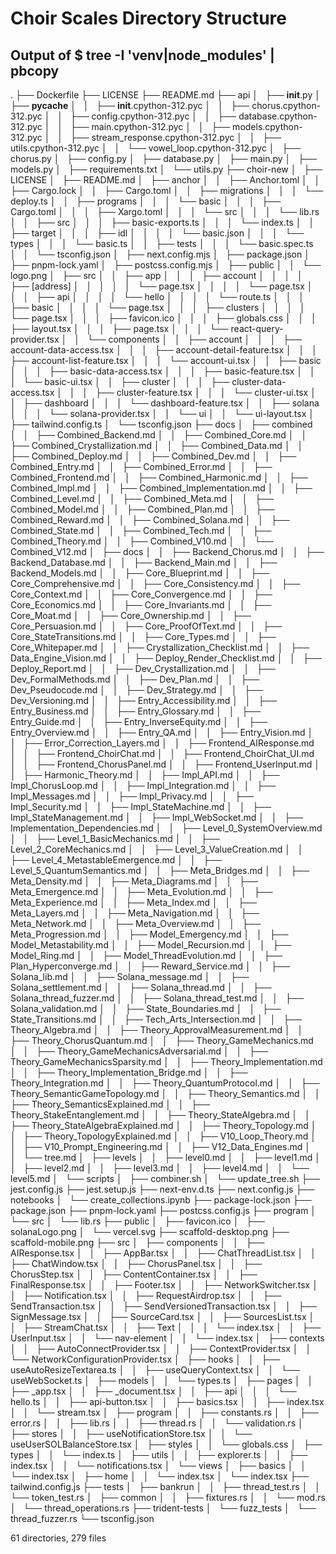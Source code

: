 # Choir Scales Directory Structure
## Output of $ tree -I 'venv|node_modules' | pbcopy

.
├── Dockerfile
├── LICENSE
├── README.md
├── api
│   ├── __init__.py
│   ├── __pycache__
│   │   ├── __init__.cpython-312.pyc
│   │   ├── chorus.cpython-312.pyc
│   │   ├── config.cpython-312.pyc
│   │   ├── database.cpython-312.pyc
│   │   ├── main.cpython-312.pyc
│   │   ├── models.cpython-312.pyc
│   │   ├── stream_response.cpython-312.pyc
│   │   ├── utils.cpython-312.pyc
│   │   └── vowel_loop.cpython-312.pyc
│   ├── chorus.py
│   ├── config.py
│   ├── database.py
│   ├── main.py
│   ├── models.py
│   ├── requirements.txt
│   └── utils.py
├── choir-new
│   ├── LICENSE
│   ├── README.md
│   ├── anchor
│   │   ├── Anchor.toml
│   │   ├── Cargo.lock
│   │   ├── Cargo.toml
│   │   ├── migrations
│   │   │   └── deploy.ts
│   │   ├── programs
│   │   │   └── basic
│   │   │       ├── Cargo.toml
│   │   │       ├── Xargo.toml
│   │   │       └── src
│   │   │           └── lib.rs
│   │   ├── src
│   │   │   ├── basic-exports.ts
│   │   │   └── index.ts
│   │   ├── target
│   │   │   ├── idl
│   │   │   │   └── basic.json
│   │   │   └── types
│   │   │       └── basic.ts
│   │   ├── tests
│   │   │   └── basic.spec.ts
│   │   └── tsconfig.json
│   ├── next.config.mjs
│   ├── package.json
│   ├── pnpm-lock.yaml
│   ├── postcss.config.mjs
│   ├── public
│   │   └── logo.png
│   ├── src
│   │   ├── app
│   │   │   ├── account
│   │   │   │   ├── [address]
│   │   │   │   │   └── page.tsx
│   │   │   │   └── page.tsx
│   │   │   ├── api
│   │   │   │   └── hello
│   │   │   │       └── route.ts
│   │   │   ├── basic
│   │   │   │   └── page.tsx
│   │   │   ├── clusters
│   │   │   │   └── page.tsx
│   │   │   ├── favicon.ico
│   │   │   ├── globals.css
│   │   │   ├── layout.tsx
│   │   │   ├── page.tsx
│   │   │   └── react-query-provider.tsx
│   │   └── components
│   │       ├── account
│   │       │   ├── account-data-access.tsx
│   │       │   ├── account-detail-feature.tsx
│   │       │   ├── account-list-feature.tsx
│   │       │   └── account-ui.tsx
│   │       ├── basic
│   │       │   ├── basic-data-access.tsx
│   │       │   ├── basic-feature.tsx
│   │       │   └── basic-ui.tsx
│   │       ├── cluster
│   │       │   ├── cluster-data-access.tsx
│   │       │   ├── cluster-feature.tsx
│   │       │   └── cluster-ui.tsx
│   │       ├── dashboard
│   │       │   └── dashboard-feature.tsx
│   │       ├── solana
│   │       │   └── solana-provider.tsx
│   │       └── ui
│   │           └── ui-layout.tsx
│   ├── tailwind.config.ts
│   └── tsconfig.json
├── docs
│   ├── combined
│   │   ├── Combined_Backend.md
│   │   ├── Combined_Core.md
│   │   ├── Combined_Crystallization.md
│   │   ├── Combined_Data.md
│   │   ├── Combined_Deploy.md
│   │   ├── Combined_Dev.md
│   │   ├── Combined_Entry.md
│   │   ├── Combined_Error.md
│   │   ├── Combined_Frontend.md
│   │   ├── Combined_Harmonic.md
│   │   ├── Combined_Impl.md
│   │   ├── Combined_Implementation.md
│   │   ├── Combined_Level.md
│   │   ├── Combined_Meta.md
│   │   ├── Combined_Model.md
│   │   ├── Combined_Plan.md
│   │   ├── Combined_Reward.md
│   │   ├── Combined_Solana.md
│   │   ├── Combined_State.md
│   │   ├── Combined_Tech.md
│   │   ├── Combined_Theory.md
│   │   ├── Combined_V10.md
│   │   └── Combined_V12.md
│   ├── docs
│   │   ├── Backend_Chorus.md
│   │   ├── Backend_Database.md
│   │   ├── Backend_Main.md
│   │   ├── Backend_Models.md
│   │   ├── Core_Blueprint.md
│   │   ├── Core_Comprehensive.md
│   │   ├── Core_Consistency.md
│   │   ├── Core_Context.md
│   │   ├── Core_Convergence.md
│   │   ├── Core_Economics.md
│   │   ├── Core_Invariants.md
│   │   ├── Core_Moat.md
│   │   ├── Core_Ownership.md
│   │   ├── Core_Persuasion.md
│   │   ├── Core_ProofOfText.md
│   │   ├── Core_StateTransitions.md
│   │   ├── Core_Types.md
│   │   ├── Core_Whitepaper.md
│   │   ├── Crystallization_Checklist.md
│   │   ├── Data_Engine_Vision.md
│   │   ├── Deploy_Render_Checklist.md
│   │   ├── Deploy_Report.md
│   │   ├── Dev_Crystallization.md
│   │   ├── Dev_FormalMethods.md
│   │   ├── Dev_Plan.md
│   │   ├── Dev_Pseudocode.md
│   │   ├── Dev_Strategy.md
│   │   ├── Dev_Versioning.md
│   │   ├── Entry_Accessibility.md
│   │   ├── Entry_Business.md
│   │   ├── Entry_Glossary.md
│   │   ├── Entry_Guide.md
│   │   ├── Entry_InverseEquity.md
│   │   ├── Entry_Overview.md
│   │   ├── Entry_QA.md
│   │   ├── Entry_Vision.md
│   │   ├── Error_Correction_Layers.md
│   │   ├── Frontend_AIResponse.md
│   │   ├── Frontend_ChoirChat.md
│   │   ├── Frontend_ChoirChat_UI.md
│   │   ├── Frontend_ChorusPanel.md
│   │   ├── Frontend_UserInput.md
│   │   ├── Harmonic_Theory.md
│   │   ├── Impl_API.md
│   │   ├── Impl_ChorusLoop.md
│   │   ├── Impl_Integration.md
│   │   ├── Impl_Messages.md
│   │   ├── Impl_Privacy.md
│   │   ├── Impl_Security.md
│   │   ├── Impl_StateMachine.md
│   │   ├── Impl_StateManagement.md
│   │   ├── Impl_WebSocket.md
│   │   ├── Implementation_Dependencies.md
│   │   ├── Level_0_SystemOverview.md
│   │   ├── Level_1_BasicMechanics.md
│   │   ├── Level_2_CoreMechanics.md
│   │   ├── Level_3_ValueCreation.md
│   │   ├── Level_4_MetastableEmergence.md
│   │   ├── Level_5_QuantumSemantics.md
│   │   ├── Meta_Bridges.md
│   │   ├── Meta_Density.md
│   │   ├── Meta_Diagrams.md
│   │   ├── Meta_Emergence.md
│   │   ├── Meta_Evolution.md
│   │   ├── Meta_Experience.md
│   │   ├── Meta_Index.md
│   │   ├── Meta_Layers.md
│   │   ├── Meta_Navigation.md
│   │   ├── Meta_Network.md
│   │   ├── Meta_Overview.md
│   │   ├── Meta_Progression.md
│   │   ├── Model_Emergency.md
│   │   ├── Model_Metastability.md
│   │   ├── Model_Recursion.md
│   │   ├── Model_Ring.md
│   │   ├── Model_ThreadEvolution.md
│   │   ├── Plan_Hyperconverge.md
│   │   ├── Reward_Service.md
│   │   ├── Solana_lib.md
│   │   ├── Solana_message.md
│   │   ├── Solana_settlement.md
│   │   ├── Solana_thread.md
│   │   ├── Solana_thread_fuzzer.md
│   │   ├── Solana_thread_test.md
│   │   ├── Solana_validation.md
│   │   ├── State_Boundaries.md
│   │   ├── State_Transitions.md
│   │   ├── Tech_Arts_Intersection.md
│   │   ├── Theory_Algebra.md
│   │   ├── Theory_ApprovalMeasurement.md
│   │   ├── Theory_ChorusQuantum.md
│   │   ├── Theory_GameMechanics.md
│   │   ├── Theory_GameMechanicsAdversarial.md
│   │   ├── Theory_GameMechanicsSparsity.md
│   │   ├── Theory_Implementation.md
│   │   ├── Theory_Implementation_Bridge.md
│   │   ├── Theory_Integration.md
│   │   ├── Theory_QuantumProtocol.md
│   │   ├── Theory_SemanticGameTopology.md
│   │   ├── Theory_Semantics.md
│   │   ├── Theory_SemanticsExplained.md
│   │   ├── Theory_StakeEntanglement.md
│   │   ├── Theory_StateAlgebra.md
│   │   ├── Theory_StateAlgebraExplained.md
│   │   ├── Theory_Topology.md
│   │   ├── Theory_TopologyExplained.md
│   │   ├── V10_Loop_Theory.md
│   │   ├── V10_Prompt_Engineering.md
│   │   ├── V12_Data_Engines.md
│   │   └── tree.md
│   ├── levels
│   │   ├── level0.md
│   │   ├── level1.md
│   │   ├── level2.md
│   │   ├── level3.md
│   │   ├── level4.md
│   │   └── level5.md
│   └── scripts
│       ├── combiner.sh
│       └── update_tree.sh
├── jest.config.js
├── jest.setup.js
├── next-env.d.ts
├── next.config.js
├── notebooks
│   └── create_collections.ipynb
├── package-lock.json
├── package.json
├── pnpm-lock.yaml
├── postcss.config.js
├── program
│   └── src
│       └── lib.rs
├── public
│   ├── favicon.ico
│   ├── solanaLogo.png
│   └── vercel.svg
├── scaffold-desktop.png
├── scaffold-mobile.png
├── src
│   ├── components
│   │   ├── AIResponse.tsx
│   │   ├── AppBar.tsx
│   │   ├── ChatThreadList.tsx
│   │   ├── ChatWindow.tsx
│   │   ├── ChorusPanel.tsx
│   │   ├── ChorusStep.tsx
│   │   ├── ContentContainer.tsx
│   │   ├── FinalResponse.tsx
│   │   ├── Footer.tsx
│   │   ├── NetworkSwitcher.tsx
│   │   ├── Notification.tsx
│   │   ├── RequestAirdrop.tsx
│   │   ├── SendTransaction.tsx
│   │   ├── SendVersionedTransaction.tsx
│   │   ├── SignMessage.tsx
│   │   ├── SourceCard.tsx
│   │   ├── SourcesList.tsx
│   │   ├── StreamChat.tsx
│   │   ├── Text
│   │   │   └── index.tsx
│   │   ├── UserInput.tsx
│   │   └── nav-element
│   │       └── index.tsx
│   ├── contexts
│   │   ├── AutoConnectProvider.tsx
│   │   ├── ContextProvider.tsx
│   │   └── NetworkConfigurationProvider.tsx
│   ├── hooks
│   │   ├── useAutoResizeTextarea.ts
│   │   ├── useQueryContext.tsx
│   │   └── useWebSocket.ts
│   ├── models
│   │   └── types.ts
│   ├── pages
│   │   ├── _app.tsx
│   │   ├── _document.tsx
│   │   ├── api
│   │   │   └── hello.ts
│   │   ├── api-button.tsx
│   │   ├── basics.tsx
│   │   ├── index.tsx
│   │   └── stream.tsx
│   ├── program
│   │   ├── constants.rs
│   │   ├── error.rs
│   │   ├── lib.rs
│   │   ├── thread.rs
│   │   └── validation.rs
│   ├── stores
│   │   ├── useNotificationStore.tsx
│   │   └── useUserSOLBalanceStore.tsx
│   ├── styles
│   │   └── globals.css
│   ├── types
│   │   └── index.ts
│   ├── utils
│   │   ├── explorer.ts
│   │   ├── index.tsx
│   │   └── notifications.tsx
│   └── views
│       ├── basics
│       │   └── index.tsx
│       ├── home
│       │   └── index.tsx
│       └── index.tsx
├── tailwind.config.js
├── tests
│   ├── bankrun
│   │   ├── thread_test.rs
│   │   └── token_test.rs
│   ├── common
│   │   ├── fixtures.rs
│   │   └── mod.rs
│   └── thread_operations.rs
├── trident-tests
│   └── fuzz_tests
│       └── thread_fuzzer.rs
└── tsconfig.json

61 directories, 279 files

